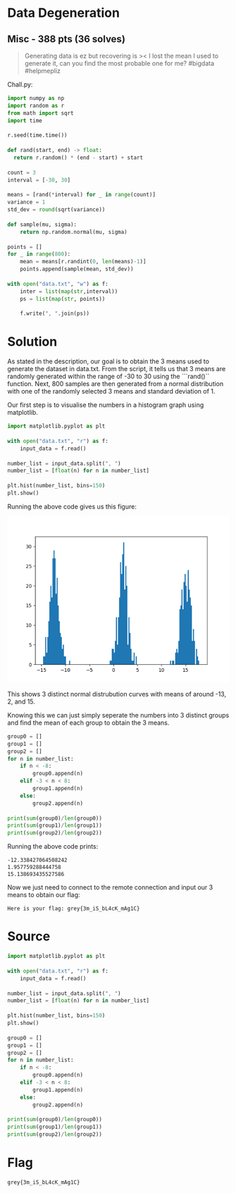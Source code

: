 # Data Degeneration
## Misc - 388 pts (36 solves)

>Generating data is ez but recovering is >< I lost the mean I used to generate it, can you find the most probable one for me? #bigdata #helpmepliz

Chall.py:

```python
import numpy as np
import random as r
from math import sqrt
import time

r.seed(time.time())

def rand(start, end) -> float:
  return r.random() * (end - start) + start

count = 3
interval = [-30, 30]

means = [rand(*interval) for _ in range(count)]
variance = 1
std_dev = round(sqrt(variance))

def sample(mu, sigma):
    return np.random.normal(mu, sigma)

points = []
for _ in range(800):
    mean = means[r.randint(0, len(means)-1)]
    points.append(sample(mean, std_dev))

with open("data.txt", "w") as f:
    inter = list(map(str,interval))
    ps = list(map(str, points))

    f.write(", ".join(ps))
```

# Solution

As stated in the description, our goal is to obtain the 3 means used to generate the dataset in data.txt. From the script, it tells us that 3 means are randomly generated within the range of -30 to 30 using the ```rand()`` function. Next, 800 samples are then generated from a normal distribution with one of the randomly selected 3 means and standard deviation of 1.

Our first step is to visualise the numbers in a histogram graph using matplotlib.

``` python
import matplotlib.pyplot as plt

with open("data.txt", "r") as f:
    input_data = f.read()

number_list = input_data.split(", ")
number_list = [float(n) for n in number_list]

plt.hist(number_list, bins=150)
plt.show()
```
Running the above code gives us this figure:

![data histogram](./Data-Degeneration/data-hist.png)

This shows 3 distinct normal distrubution curves with means of around -13, 2, and 15.

Knowing this we can just simply seperate the numbers into 3 distinct groups and find the mean of each group to obtain the 3 means.

```python
group0 = []
group1 = []
group2 = []
for n in number_list:
    if n < -8:
        group0.append(n)
    elif -3 < n < 8:
        group1.append(n)
    else:
        group2.append(n)

print(sum(group0)/len(group0))
print(sum(group1)/len(group1))
print(sum(group2)/len(group2))
```
Running the above code prints:
```
-12.338427064508242
1.957759288444758
15.138693435527586
```

Now we just need to connect to the remote connection and input our 3 means to obtain our flag:
```
Here is your flag: grey{3m_iS_bL4cK_mAg1C}
```

# Source
``` python
import matplotlib.pyplot as plt

with open("data.txt", "r") as f:
    input_data = f.read()

number_list = input_data.split(", ")
number_list = [float(n) for n in number_list]

plt.hist(number_list, bins=150)
plt.show()

group0 = []
group1 = []
group2 = []
for n in number_list:
    if n < -8:
        group0.append(n)
    elif -3 < n < 8:
        group1.append(n)
    else:
        group2.append(n)

print(sum(group0)/len(group0))
print(sum(group1)/len(group1))
print(sum(group2)/len(group2))
```

# Flag
```
grey{3m_iS_bL4cK_mAg1C}
```
